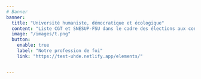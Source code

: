```yaml
---
# Banner
banner:
  title: "Université humaniste, démocratique et écologique"
  content: "Liste CGT et SNESUP-FSU dans le cadre des élections aux conseils centraux de l'UVSQ."
  image: "/images/t.png"
  button:
    enable: true
    label: "Notre profession de foi"
    link: "https://test-uhde.netlify.app/elements/"


---
```

